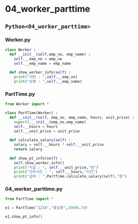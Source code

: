 # 04_worker_parttime

## `Python<04_worker_parttime>`

### Worker.py
```py
class Worker :
  def __init__(self,emp_no, emp_name) :
    self.__emp_no = emp_no
    self.__emp_name = emp_name
  
  def show_worker_info(self) :
    print("사번 : ",self.__emp_no)
    print("성명 : ",self.__emp_name)
```

### PartTime.py
```py
from Worker import *

class PartTime(Worker) :
  def __init__(self, emp_no, emp_name, hours, unit_price) :
    super().__init__(emp_no,emp_name)
    self.__hours = hours
    self.__unit_price = unit_price
    
  def calculate_salary(self) :
    salary = self.__hours * self.__unit_price
    return salary
  
  def show_pt_info(self) :
    self.show_worker_info()
    print("시급 : ", self.__unit_price,"원")
    print("근무시간 : ", self.__hours,"시간")
    print("급여 : ",PartTime.calculate_salary(self),"원")
```

### 04_worker_parttime.py
```py
from PartTime import *

e1 = PartTime("1234","홍길동",10000,70)

e1.show_pt_info()
```
